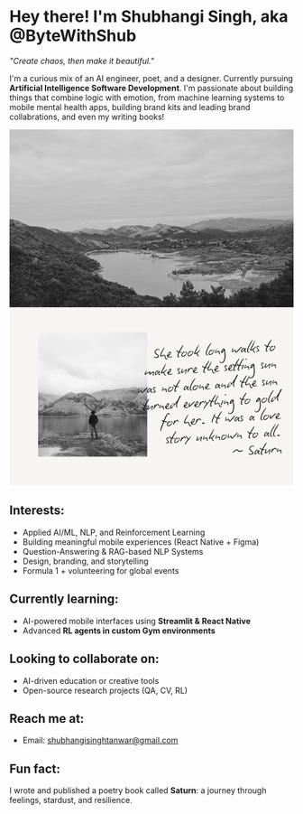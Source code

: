 # Hey there! I'm Shubhangi Singh, aka @ByteWithShub

 *"Create chaos, then make it beautiful."*

I'm a curious mix of an AI engineer, poet, and a designer. Currently pursuing **Artificial Intelligence Software Development**. I'm passionate about building things that combine logic with emotion, from machine learning systems to mobile mental health apps, building brand kits and leading brand collabrations, and even my writing books!

![Long Walks](./Long%20walks.png) 

## Interests:
- Applied AI/ML, NLP, and Reinforcement Learning  
- Building meaningful mobile experiences (React Native + Figma)  
-  Question-Answering & RAG-based NLP Systems  
-  Design, branding, and storytelling  
-  Formula 1 + volunteering for global events

##  Currently learning:
- AI-powered mobile interfaces using **Streamlit & React Native**
- Advanced **RL agents in custom Gym environments**

## Looking to collaborate on:
- AI-driven education or creative tools
- Open-source research projects (QA, CV, RL)

## Reach me at:
-  Email: shubhangisinghtanwar@gmail.com  

## Fun fact:
I wrote and published a poetry book called **Saturn**: a journey through feelings, stardust, and resilience.

